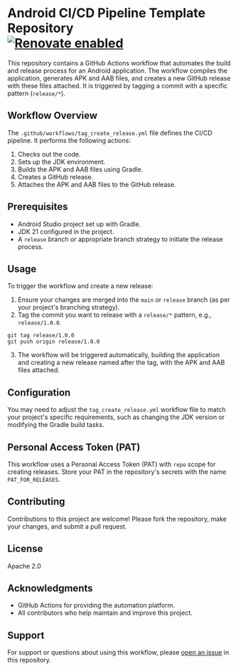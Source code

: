 # Android CI/CD Pipeline Template Repository <br/>[![Renovate enabled](https://img.shields.io/badge/renovate-enabled-brightgreen.svg)](https://renovatebot.com/)

This repository contains a GitHub Actions workflow that automates the build and release process for an Android application. The workflow compiles the application, generates APK and AAB files, and creates a new GitHub release with these files attached. It is triggered by tagging a commit with a specific pattern (`release/*`).

## Workflow Overview

The `.github/workflows/tag_create_release.yml` file defines the CI/CD pipeline. It performs the following actions:

1. Checks out the code.
2. Sets up the JDK environment.
3. Builds the APK and AAB files using Gradle.
4. Creates a GitHub release.
5. Attaches the APK and AAB files to the GitHub release.

## Prerequisites

- Android Studio project set up with Gradle.
- JDK 21 configured in the project.
- A `release` branch or appropriate branch strategy to initiate the release process.

## Usage

To trigger the workflow and create a new release:

1. Ensure your changes are merged into the `main` or `release` branch (as per your project's branching strategy).
2. Tag the commit you want to release with a `release/*` pattern, e.g., `release/1.0.0`.
```
git tag release/1.0.0
git push origin release/1.0.0
```

3. The workflow will be triggered automatically, building the application and creating a new release named after the tag, with the APK and AAB files attached.

## Configuration

You may need to adjust the `tag_create_release.yml` workflow file to match your project's specific requirements, such as changing the JDK version or modifying the Gradle build tasks.

## Personal Access Token (PAT)

This workflow uses a Personal Access Token (PAT) with `repo` scope for creating releases. Store your PAT in the repository's secrets with the name `PAT_FOR_RELEASES`.

## Contributing

Contributions to this project are welcome! Please fork the repository, make your changes, and submit a pull request.

## License

Apache 2.0

## Acknowledgments

- GitHub Actions for providing the automation platform.
- All contributors who help maintain and improve this project.

## Support

For support or questions about using this workflow, please [open an issue](https://github.com/ryanw-mobile/testlab-release-ci/issues) in this repository.
